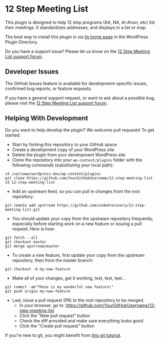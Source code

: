 12 Step Meeting List
====================

This plugin is designed to help 12 step programs (AA, NA, Al-Anon, etc) list their meetings. It standardizes addresses, and displays in a list or map.

The best way to install this plugin is via [its home page](https://wordpress.org/plugins/12-step-meeting-list/) in the WordPress Plugin Directory.

Do you have a support issue? Please let us know on the [12 Step Meeting List support forum](https://wordpress.org/support/plugin/12-step-meeting-list/).

## Developer Issues

The GitHub Issues feature is available for development-specific issues, confirmed bug reports, or feature requests.

If you have a general support request, or want to ask about a possible bug, please visit the [12 Step Meeting List support forum](https://wordpress.org/support/plugin/12-step-meeting-list/).

## Helping With Development

Do you want to help develop the plugin? We welcome pull requests! To get started:

* Start by forking this repository to your GitHub space
* Create a development copy of your WordPress site
* Delete the plugin from your development WordPress site
* Clone the repository into your `wp-content/plugins` folder with the following commands (substituting your local path):

```
cd /var/www/wordpress-dev/wp-content/plugins
git clone https://github.com/YourGitHubUsername/12-step-meeting-list
cd 12-step-meeting-list
```

* Add an upstream feed, so you can pull in changes from the root repository:

```
git remote add upstream https://github.com/code4recovery/12-step-meeting-list.git
````

* You should update your copy from the upstream repository frequently, especially before starting work on a new feature or issuing a pull request. Here is how:

```
git fetch --all
git checkout master
git merge upstream/master
```

* To create a new feature, first update your copy from the upstream repository, then from the master branch:

```
git checkout -b my-new-feature
```

* Make all of your changes, get it working, test, test, test...

```
git commit -am"These is my wonderful new feature!"
git push origin my-new-feature
```

* Last, issue a pull request (PR) to the root repository to be merged.
    * In your browser, go to: https://github.com/YourGitHubUsername/12-step-meeting-list
    * Click the "New pull request" button
    * Check the diff provided and make sure everything looks good
    * Click the "Create pull request" button

If you're new to git, you might benefit from [this git tutorial](https://git-scm.com/book/en/v2).
